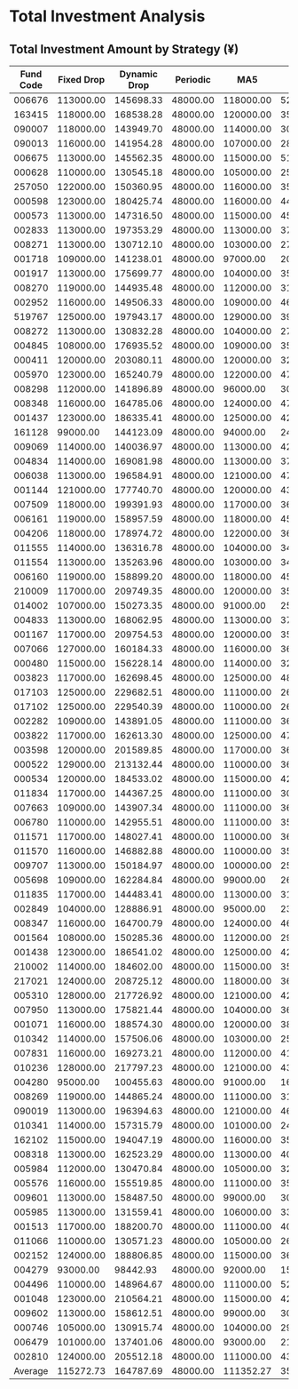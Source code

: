 # Total Investment Analysis

## Total Investment Amount by Strategy (¥)

| Fund Code | Fixed Drop | Dynamic Drop | Periodic | MA5 | RSI | Enhanced RSI |
|---|---|---|---|---|---|---|
| 006676 | 113000.00 | 145698.33 | 48000.00 | 118000.00 | 52000.00 | 137000.00 |
| 163415 | 118000.00 | 168538.28 | 48000.00 | 120000.00 | 35500.00 | 30000.00 |
| 090007 | 118000.00 | 143949.70 | 48000.00 | 114000.00 | 30000.00 | 25000.00 |
| 090013 | 116000.00 | 141954.28 | 48000.00 | 107000.00 | 28500.00 | 19000.00 |
| 006675 | 113000.00 | 145562.35 | 48000.00 | 115000.00 | 51500.00 | 134000.00 |
| 000628 | 110000.00 | 130545.18 | 48000.00 | 105000.00 | 25500.00 | 4000.00 |
| 257050 | 122000.00 | 150360.95 | 48000.00 | 116000.00 | 35500.00 | 20000.00 |
| 000598 | 123000.00 | 180425.74 | 48000.00 | 116000.00 | 44000.00 | 55000.00 |
| 000573 | 113000.00 | 147316.50 | 48000.00 | 115000.00 | 45000.00 | 59000.00 |
| 002833 | 113000.00 | 197353.29 | 48000.00 | 113000.00 | 37500.00 | 59000.00 |
| 008271 | 113000.00 | 130712.10 | 48000.00 | 103000.00 | 27500.00 | 8000.00 |
| 001718 | 109000.00 | 141238.01 | 48000.00 | 97000.00 | 20500.00 | 20000.00 |
| 001917 | 113000.00 | 175699.77 | 48000.00 | 104000.00 | 35000.00 | 35000.00 |
| 008270 | 119000.00 | 144935.48 | 48000.00 | 112000.00 | 31500.00 | 21000.00 |
| 002952 | 116000.00 | 149506.33 | 48000.00 | 109000.00 | 46500.00 | 51000.00 |
| 519767 | 125000.00 | 197943.17 | 48000.00 | 129000.00 | 39000.00 | 35000.00 |
| 008272 | 113000.00 | 130832.28 | 48000.00 | 104000.00 | 27500.00 | 8000.00 |
| 004845 | 108000.00 | 176935.52 | 48000.00 | 109000.00 | 35000.00 | 50000.00 |
| 000411 | 120000.00 | 203080.11 | 48000.00 | 120000.00 | 32000.00 | 16000.00 |
| 005970 | 123000.00 | 165240.79 | 48000.00 | 122000.00 | 47500.00 | 85000.00 |
| 008298 | 112000.00 | 141896.89 | 48000.00 | 96000.00 | 30000.00 | 48000.00 |
| 008348 | 116000.00 | 164785.06 | 48000.00 | 124000.00 | 47500.00 | 66000.00 |
| 001437 | 123000.00 | 186335.41 | 48000.00 | 125000.00 | 42500.00 | 69000.00 |
| 161128 | 99000.00 | 144123.09 | 48000.00 | 94000.00 | 24500.00 | 20000.00 |
| 009069 | 114000.00 | 140036.97 | 48000.00 | 113000.00 | 42000.00 | 23000.00 |
| 004834 | 114000.00 | 169081.98 | 48000.00 | 113000.00 | 37500.00 | 50000.00 |
| 006038 | 113000.00 | 196584.91 | 48000.00 | 121000.00 | 47000.00 | 74000.00 |
| 001144 | 121000.00 | 177740.70 | 48000.00 | 120000.00 | 43000.00 | 36000.00 |
| 007509 | 118000.00 | 199391.93 | 48000.00 | 117000.00 | 36000.00 | 14000.00 |
| 006161 | 119000.00 | 158957.59 | 48000.00 | 118000.00 | 45000.00 | 25000.00 |
| 004206 | 118000.00 | 178974.72 | 48000.00 | 122000.00 | 36500.00 | 15000.00 |
| 011555 | 114000.00 | 136316.78 | 48000.00 | 104000.00 | 34500.00 | 25000.00 |
| 011554 | 113000.00 | 135263.96 | 48000.00 | 103000.00 | 34000.00 | 25000.00 |
| 006160 | 119000.00 | 158899.20 | 48000.00 | 118000.00 | 45000.00 | 25000.00 |
| 210009 | 117000.00 | 209749.35 | 48000.00 | 120000.00 | 35500.00 | 51000.00 |
| 014002 | 107000.00 | 150273.35 | 48000.00 | 91000.00 | 25500.00 | 24000.00 |
| 004833 | 113000.00 | 168062.95 | 48000.00 | 113000.00 | 37500.00 | 49000.00 |
| 001167 | 117000.00 | 209754.53 | 48000.00 | 120000.00 | 35000.00 | 48000.00 |
| 007066 | 127000.00 | 160184.33 | 48000.00 | 116000.00 | 36500.00 | 36000.00 |
| 000480 | 115000.00 | 156228.14 | 48000.00 | 114000.00 | 32000.00 | 29000.00 |
| 003823 | 117000.00 | 162698.45 | 48000.00 | 125000.00 | 48000.00 | 70000.00 |
| 017103 | 125000.00 | 229682.51 | 48000.00 | 111000.00 | 26500.00 | 9000.00 |
| 017102 | 125000.00 | 229540.39 | 48000.00 | 110000.00 | 26500.00 | 9000.00 |
| 002282 | 109000.00 | 143891.05 | 48000.00 | 111000.00 | 36000.00 | 56000.00 |
| 003822 | 117000.00 | 162613.30 | 48000.00 | 125000.00 | 47000.00 | 69000.00 |
| 003598 | 120000.00 | 201589.85 | 48000.00 | 117000.00 | 36000.00 | 14000.00 |
| 000522 | 129000.00 | 213132.44 | 48000.00 | 110000.00 | 36000.00 | 21000.00 |
| 000534 | 120000.00 | 184533.02 | 48000.00 | 115000.00 | 42000.00 | 52000.00 |
| 011834 | 117000.00 | 144367.25 | 48000.00 | 111000.00 | 30500.00 | 28000.00 |
| 007663 | 109000.00 | 143907.34 | 48000.00 | 111000.00 | 36000.00 | 56000.00 |
| 006780 | 110000.00 | 142955.51 | 48000.00 | 111000.00 | 35000.00 | 79000.00 |
| 011571 | 117000.00 | 148027.41 | 48000.00 | 110000.00 | 36500.00 | 25000.00 |
| 011570 | 116000.00 | 146882.88 | 48000.00 | 110000.00 | 35500.00 | 22000.00 |
| 009707 | 113000.00 | 150184.97 | 48000.00 | 100000.00 | 25000.00 | 26000.00 |
| 005698 | 109000.00 | 162284.84 | 48000.00 | 99000.00 | 26500.00 | 25000.00 |
| 011835 | 117000.00 | 144483.41 | 48000.00 | 113000.00 | 31500.00 | 28000.00 |
| 002849 | 104000.00 | 128886.91 | 48000.00 | 95000.00 | 23500.00 | 31000.00 |
| 008347 | 116000.00 | 164700.79 | 48000.00 | 124000.00 | 46000.00 | 65000.00 |
| 001564 | 108000.00 | 150285.36 | 48000.00 | 112000.00 | 29500.00 | 30000.00 |
| 001438 | 123000.00 | 186541.02 | 48000.00 | 125000.00 | 42500.00 | 73000.00 |
| 210002 | 114000.00 | 184602.00 | 48000.00 | 115000.00 | 35500.00 | 42000.00 |
| 217021 | 124000.00 | 208725.12 | 48000.00 | 118000.00 | 36000.00 | 19000.00 |
| 005310 | 128000.00 | 217726.92 | 48000.00 | 121000.00 | 42000.00 | 23000.00 |
| 007950 | 113000.00 | 175821.44 | 48000.00 | 104000.00 | 36000.00 | 38000.00 |
| 001071 | 116000.00 | 188574.30 | 48000.00 | 120000.00 | 38500.00 | 29000.00 |
| 010342 | 114000.00 | 157506.06 | 48000.00 | 103000.00 | 25000.00 | 31000.00 |
| 007831 | 116000.00 | 169273.21 | 48000.00 | 112000.00 | 41500.00 | 39000.00 |
| 010236 | 128000.00 | 217797.23 | 48000.00 | 121000.00 | 43000.00 | 24000.00 |
| 004280 | 95000.00 | 100455.63 | 48000.00 | 91000.00 | 16000.00 | 15000.00 |
| 008269 | 119000.00 | 144865.24 | 48000.00 | 111000.00 | 31500.00 | 21000.00 |
| 090019 | 113000.00 | 196394.63 | 48000.00 | 121000.00 | 46500.00 | 74000.00 |
| 010341 | 114000.00 | 157315.79 | 48000.00 | 101000.00 | 24500.00 | 26000.00 |
| 162102 | 115000.00 | 194047.19 | 48000.00 | 116000.00 | 35500.00 | 53000.00 |
| 008318 | 113000.00 | 162523.29 | 48000.00 | 113000.00 | 40000.00 | 31000.00 |
| 005984 | 112000.00 | 130470.84 | 48000.00 | 105000.00 | 32500.00 | 35000.00 |
| 005576 | 116000.00 | 155519.85 | 48000.00 | 111000.00 | 35000.00 | 34000.00 |
| 009601 | 113000.00 | 158487.50 | 48000.00 | 99000.00 | 30000.00 | 56000.00 |
| 005985 | 113000.00 | 131559.41 | 48000.00 | 106000.00 | 33000.00 | 35000.00 |
| 001513 | 117000.00 | 188200.70 | 48000.00 | 111000.00 | 40000.00 | 33000.00 |
| 011066 | 110000.00 | 130571.23 | 48000.00 | 105000.00 | 26000.00 | 4000.00 |
| 002152 | 124000.00 | 188806.85 | 48000.00 | 115000.00 | 36000.00 | 9000.00 |
| 004279 | 93000.00 | 98442.93 | 48000.00 | 92000.00 | 15500.00 | 14000.00 |
| 004496 | 110000.00 | 148964.67 | 48000.00 | 111000.00 | 52500.00 | 175000.00 |
| 001048 | 123000.00 | 210564.21 | 48000.00 | 115000.00 | 42000.00 | 48000.00 |
| 009602 | 113000.00 | 158612.51 | 48000.00 | 99000.00 | 30500.00 | 56000.00 |
| 000746 | 105000.00 | 130915.74 | 48000.00 | 104000.00 | 29000.00 | 33000.00 |
| 006479 | 101000.00 | 137401.06 | 48000.00 | 93000.00 | 21000.00 | 18000.00 |
| 002810 | 124000.00 | 205512.18 | 48000.00 | 111000.00 | 43500.00 | 75000.00 |
| Average | 115272.73 | 164787.69 | 48000.00 | 111352.27 | 35545.45 | 39784.09 |